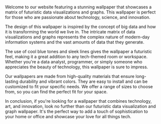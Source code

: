 <!--
Write me content for website with wallpaper "A wallpaper featuring a matrix of futuristic data visualizations and graphs"
-->

<!--font:Poppins-->

Welcome to our website featuring a stunning wallpaper that showcases a matrix of futuristic data visualizations and graphs. This wallpaper is perfect for those who are passionate about technology, science, and innovation.

The design of this wallpaper is inspired by the concept of big data and how it is transforming the world we live in. The intricate matrix of data visualizations and graphs represents the complex nature of modern-day information systems and the vast amounts of data that they generate.

The use of cool blue tones and sleek lines gives the wallpaper a futuristic feel, making it a great addition to any tech-themed room or workspace. Whether you're a data analyst, programmer, or simply someone who appreciates the beauty of technology, this wallpaper is sure to impress.

Our wallpapers are made from high-quality materials that ensure long-lasting durability and vibrant colors. They are easy to install and can be customized to fit your specific needs. We offer a range of sizes to choose from, so you can find the perfect fit for your space.

In conclusion, if you're looking for a wallpaper that combines technology, art, and innovation, look no further than our futuristic data visualization and graph wallpaper. It's the perfect way to add a touch of sophistication to your home or office and showcase your love for all things tech.
